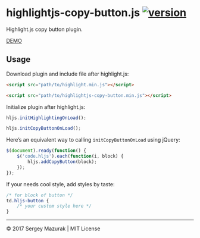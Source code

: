 # highlightjs-copy-button.js [![version](http://img.shields.io/badge/release-v1.0.4-brightgreen.svg?style=flat)](https://github.com/DevCreel/highlightjs-copy-button.js/archive/master.zip)

Highlight.js copy button plugin.

[DEMO](https://devcreel.github.io/highlightjs-copy-button.js/)

## Usage

Download plugin and include file after highlight.js:
```html
<script src="path/to/highlight.min.js"></script>

<script src="path/to/highlightjs-copy-button.min.js"></script>
```

Initialize plugin after highlight.js:
```js
hljs.initHighlightingOnLoad();

hljs.initCopyButtonOnLoad();
```

Here’s an equivalent way to calling `initCopyButtonOnLoad` using jQuery:
```js
$(document).ready(function() {
	$('code.hljs').each(function(i, block) {
		hljs.addCopyButton(block);
	});
});
```

If your needs cool style, add styles by taste:
```css
/* for block of button */
td.hljs-button {
	/* your custom style here */
}
```

---
&copy; 2017 Sergey Mazurak | MIT License